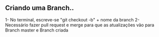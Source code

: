 ## Criando uma Branch..

1- No terminal, escreve-se "git checkout -b" + nome da branch
2- Necessário fazer pull request e merge para que as atualizações vão para Branch master e Branch criada
